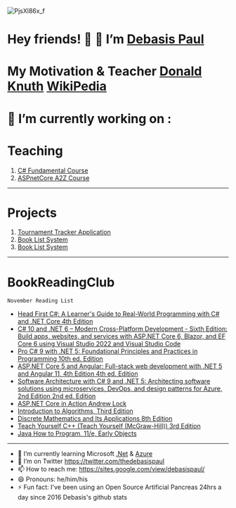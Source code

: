 ![PjsXl86x_f](https://user-images.githubusercontent.com/8848622/133393437-5b634d45-a202-4869-8860-63c004562b39.jpg)
# Hey friends! 👋  🔭 I’m [Debasis Paul](https://sites.google.com/view/debasispaul/home)
# My Motivation & Teacher [Donald Knuth](https://cs.stanford.edu/~knuth/) [WikiPedia](https://en.wikipedia.org/wiki/Donald_Knuth)

# 🔭 I’m currently working on :

# Teaching
1. [C# Fundamental Course](https://github.com/DebasisPaul/CsharpWithDebasisPaul)
2. [ASPnetCore A2Z Course](https://github.com/DebasisPaul/ASPnetCoreWithDebasisPaul)

---
# Projects
1. [Tournament Tracker Application](https://github.com/DebasisPaul/TournamentTracker)
2. [Book List System](https://github.com/DebasisPaul/BookListMVC)
3. [Book List System](https://github.com/DebasisPaul/BookListRazor)

---
# BookReadingClub
`November Reading List`
* [Head First C#: A Learner's Guide to Real-World Programming with C# and .NET Core 4th Edition](https://www.amazon.com/Head-First-Learners-Real-World-Programming/dp/1491976705/ref=zg_bs_764452_1?_encoding=UTF8&psc=1&refRID=DRE4Y4A3F8R3KFT8ARKS)
* [C# 10 and .NET 6 – Modern Cross-Platform Development - Sixth Edition: Build apps, websites, and services with ASP.NET Core 6, Blazor, and EF Core 6 using Visual Studio 2022 and Visual Studio Code](https://www.amazon.com/10-NET-Cross-Platform-Development-websites-ebook/dp/B09JV37DM6/ref=zg_bsnr_697342_1?_encoding=UTF8&psc=1&refRID=YRZ872K0B0XQGR2VK9HG)
* [Pro C# 9 with .NET 5: Foundational Principles and Practices in Programming 10th ed. Edition](https://www.amazon.com/Pro-NET-Foundational-Principles-Programming/dp/1484269381/ref=zg_bs_764452_2?_encoding=UTF8&psc=1&refRID=DRE4Y4A3F8R3KFT8ARKS)
* [ASP.NET Core 5 and Angular: Full-stack web development with .NET 5 and Angular 11, 4th Edition 4th ed. Edition](https://www.amazon.com/ASP-NET-Core-Angular-Full-stack-development/dp/1800560338/ref=zg_bs_764452_4?_encoding=UTF8&psc=1&refRID=DRE4Y4A3F8R3KFT8ARKS)
* [Software Architecture with C# 9 and .NET 5: Architecting software solutions using microservices, DevOps, and design patterns for Azure, 2nd Edition 2nd ed. Edition](https://www.amazon.com/Software-Architecture-NET-Architecting-microservices/dp/1800566042/ref=zg_bs_764452_15?_encoding=UTF8&psc=1&refRID=DRE4Y4A3F8R3KFT8ARKS)
* [ASP.NET Core in Action Andrew Lock](https://www.manning.com/books/asp-net-core-in-action-second-edition?query=asp.net#toc)
* [Introduction to Algorithms, Third Edition](https://mitpress.mit.edu/books/introduction-algorithms-third-edition)
* [Discrete Mathematics and Its Applications 8th Edition](https://www.goodreads.com/book/show/1800803.Discrete_Mathematics_and_Its_Applications)
* [Teach Yourself C++ (Teach Yourself (McGraw-Hill)) 3rd Edition](https://www.amazon.com/gp/product/0078823927/ref=dbs_a_def_rwt_bibl_vppi_i28)
* [Java How to Program, 11/e, Early Objects](https://deitel.com/java-how-to-program-11-e-early-objects-version/)

---
- 🌱 I’m currently learning Microsoft [.Net](https://dotnet.microsoft.com/) & [Azure](https://azure.microsoft.com/en-us/)
- 🤔 I’m on Twitter https://twitter.com/thedebasispaul
- 📫 How to reach me: https://sites.google.com/view/debasispaul/
- 😄 Pronouns: he/him/his
- ⚡ Fun fact: I've been using an Open Source Artificial Pancreas 24hrs a day since 2016 Debasis's github stats
